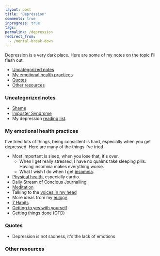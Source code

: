 ```yaml
---
layout: post
title: "Depression"
comments: true
inprogress: true
tags:
permalink: /depression
redirect_from:
  - /mental-break-down
---
```


Depression is a very dark place. Here are some of my notes on the topic I'll flesh out.

<!-- prettier-ignore-start -->
<!-- vim-markdown-toc GFM -->

- [Uncategorized notes](#uncategorized-notes)
- [My emotional health practices](#my-emotional-health-practices)
- [Quotes](#quotes)
- [Other resources](#other-resources)

<!-- vim-markdown-toc -->
<!-- prettier-ignore-end -->

### Uncategorized notes

- [Shame](/shame)
- [Imposter Syndrome ](/imposter)
- My depression [reading list](https://ig2600.blogspot.com/2014/11/depression-reading-list.html).

### My emotional health practices

I've tried lots of things, being consistent is hard, especially when you get depressed. Here are many of the things I've tried

- Most important is sleep, when you lose that, it's over.
  - When I get really stressed, I have no qualms take sleeping pills. Having insomnia makes everything worse.
  - What I wish I do when I get [insomnia](/insomnia).
- [Physical health](/physical-health), especially cardio.
- Daily Stream of Concious Journalling
- [Meditation](/siy)
- Talking to the [voices in my head](/voices)
- More ideas from my [eulogy](/eulogy)
- [7 Habits](/7-habits)
- [Getting to yes with yourself](/getting-to-yes-with-yourself)
- Getting things done (GTD)

### Quotes

- Depression is not sadness, it's the lack of emotions

### Other resources
